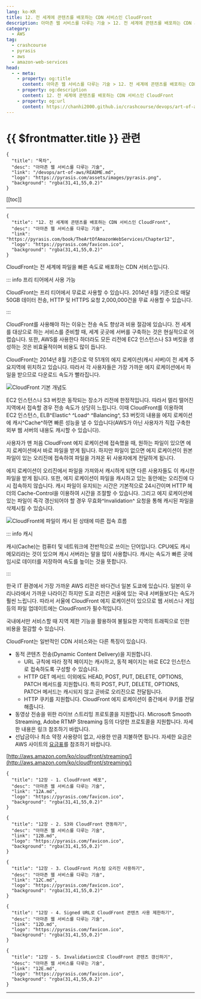 ```yaml
---
lang: ko-KR
title: 12. 전 세계에 콘텐츠를 배포하는 CDN 서비스인 CloudFront
description: 아마존 웹 서비스를 다루는 기술 > 12. 전 세계에 콘텐츠를 배포하는 CDN 서비스인 CloudFront
category:
  - AWS
tag: 
  - crashcourse
  - pyrasis
  - aws 
  - amazon-web-services
head:
  - - meta:
    - property: og:title
      content: 아마존 웹 서비스를 다루는 기술 > 12. 전 세계에 콘텐츠를 배포하는 CDN 서비스인 CloudFront
    - property: og:description
      content: 12. 전 세계에 콘텐츠를 배포하는 CDN 서비스인 CloudFront
    - property: og:url
      content: https://chanhi2000.github.io/crashcourse/devops/art-of-aws/12.html
---
```


# {{ $frontmatter.title }} 관련

```component VPCard
{
  "title": "목차",
  "desc": "아마존 웹 서비스를 다루는 기술",
  "link": "/devops/art-of-aws/README.md",
  "logo": "https://pyrasis.com/assets/images/pyrasis.png",
  "background": "rgba(31,41,55,0.2)"
}
```

[[toc]]

---

```component VPCard
{
  "title": "12. 전 세계에 콘텐츠를 배포하는 CDN 서비스인 CloudFront",
  "desc": "아마존 웹 서비스를 다루는 기술",
  "link": "https://pyrasis.com/book/TheArtOfAmazonWebServices/Chapter12",
  "logo": "https://pyrasis.com/favicon.ico",
  "background": "rgba(31,41,55,0.2)"
}
```

CloudFront는 전 세계에 파일을 빠른 속도로 배포하는 CDN 서비스입니다.

::: info 프리 티어에서 사용 가능

CloudFront는 프리 티어에서 무료로 사용할 수 있습니다. 2014년 8월 기준으로 매달 50GB 데이터 전송, HTTP 및 HTTPS 요청 2,000,000건을 무료 사용할 수 있습니다.

:::

CloudFront를 사용해야 하는 이유는 전송 속도 향상과 비용 절감에 있습니다. 전 세계를 대상으로 하는 서비스를 준비할 때, 세계 곳곳에 서버를 구축하는 것은 현실적으로 어렵습니다. 또한, AWS를 사용한다 하더라도 모든 리전에 EC2 인스턴스나 S3 버킷을 생성하는 것은 비효율적이며 비용도 많이 듭니다.

CloudFront는 2014년 8월 기준으로 약 51개의 에지 로케이션(캐시 서버)이 전 세계 주요지역에 위치하고 있습니다. 따라서 각 사용자들은 가장 가까운 에지 로케이션에서 파일을 받으므로 다운로드 속도가 빨라집니다.

![CloudFront 기본 개념도](https://pyrasis.com/assets/images/TheArtOfAmazonWebServicesChapter12/1.png)

EC2 인스턴스나 S3 버킷은 동작되는 장소가 리전에 한정적입니다. 따라서 멀리 떨어진 지역에서 접속할 경우 전송 속도가 상당히 느립니다. 이때 CloudFront를 이용하여 EC2 인스턴스, ELB^Elastic^ ^Load^ ^Balancing^, S3 버킷의 내용을 에지 로케이션에 캐시^Cache^하면 빠른 성능을 낼 수 있습니다(AWS가 아닌 사용자가 직접 구축한 외부 웹 서버의 내용도 캐시할 수 있습니다).

사용자가 맨 처음 CloudFront 에지 로케이션에 접속했을 때, 원하는 파일이 있으면 에지 로케이션에서 바로 파일을 받게 됩니다. 하지만 파일이 없으면 에지 로케이션이 원본 파일이 있는 오리진에 접속하여 파일을 가져온 뒤 사용자에게 전달하게 됩니다.

에지 로케이션이 오리진에서 파일을 가져와서 캐시하게 되면 다른 사용자들도 이 캐시한 파일을 받게 됩니다. 또한, 에지 로케이션이 파일을 캐시하고 있는 동안에는 오리진에 다시 접속하지 않습니다. 캐시 파일이 유지되는 시간은 기본적으로 24시간이며 HTTP 헤더의 Cache-Control을 이용하여 시간을 조절할 수 있습니다. 그리고 에지 로케이션에 있는 파일이 즉각 갱신되어야 할 경우 무효화^Invalidation^ 요청을 통해 캐시된 파일을 삭제시킬 수 있습니다.

![CloudFront에 파일이 캐시 된 상태에 따른 접속 흐름](https://pyrasis.com/assets/images/TheArtOfAmazonWebServicesChapter12/2.png)

::: info 캐시

캐시(Cache)는 컴퓨터 및 네트워크에 전반적으로 쓰이는 단어입니다. CPU에도 캐시 메모리라는 것이 있으며 캐시 서버라는 말을 많이 사용합니다. 캐시는 속도가 빠른 곳에 임시로 데이터를 저장하여 속도를 높이는 것을 뜻합니다.

:::

한국 IT 환경에서 가장 가까운 AWS 리전은 바다건너 일본 도쿄에 있습니다. 일본이 우리나라에서 가까운 나라이긴 하지만 도쿄 리전은 서울에 있는 국내 서버들보다는 속도가 훨씬 느립니다. 따라서 서울에 CloudFront 에지 로케이션이 있으므로 웹 서비스나 게임 등의 파일 업데이트에는 CloudFront가 필수적입니다.

국내에서만 서비스할 때 지역 제한 기능을 활용하여 불필요한 지역의 트래픽으로 인한 비용을 절감할 수 있습니다.

CloudFront는 일반적인 CDN 서비스와는 다른 특징이 있습니다.

- 동적 콘텐츠 전송(Dynamic Content Delivery)을 지원합니다.
  - URL 규칙에 따라 정적 페이지는 캐시하고, 동적 페이지는 바로 EC2 인스턴스로 접속하도록 구성할 수 있습니다.
  - HTTP GET 메서드 이외에도 HEAD, POST, PUT, DELETE, OPTIONS, PATCH 메서드를 지원합니다. 특히 POST, PUT, DELETE, OPTIONS, PATCH 메서드는 캐시되지 않고 곧바로 오리진으로 전달됩니다.
  - HTTP 쿠키를 지원합니다. CloudFront 에지 로케이션이 중간에서 쿠키를 전달해줍니다.
- 동영상 전송을 위한 라이브 스트리밍 프로토콜을 지원합니다. Microsoft Smooth Streaming, Adobe RTMP Streaming 등의 다양한 프로토콜을 지원합니다. 자세한 내용은 링크 참조하기 바랍니다.
- 선납금이나 최소 약정 사용량이 없고, 사용한 만큼 지불하면 됩니다. 자세한 요금은 AWS 사이트의 [<FontIcon icon="fa-brands fa-aws"/>요금표](http://aws.amazon.com/ko/cloudfront/pricing/)를 참조하기 바랍니다.

[http://aws.amazon.com/ko/cloudfront/streaming/](http://aws.amazon.com/ko/cloudfront/streaming/) <!-- TODO: add VPCard -->


```component VPCard
{
  "title": "12장 - 1. CloudFront 배포",
  "desc": "아마존 웹 서비스를 다루는 기술",
  "link": "12A.md",
  "logo": "https://pyrasis.com/favicon.ico",
  "background": "rgba(31,41,55,0.2)"
}
```

```component VPCard
{
  "title": "12장 - 2. S3와 CloudFront 연동하기",
  "desc": "아마존 웹 서비스를 다루는 기술",
  "link": "12B.md",
  "logo": "https://pyrasis.com/favicon.ico",
  "background": "rgba(31,41,55,0.2)"
}
```

```component VPCard
{
  "title": "12장 - 3. CloudFront 커스텀 오리진 사용하기",
  "desc": "아마존 웹 서비스를 다루는 기술",
  "link": "12C.md",
  "logo": "https://pyrasis.com/favicon.ico",
  "background": "rgba(31,41,55,0.2)"
}
```

```component VPCard
{
  "title": "12장 - 4. Signed URL로 CloudFront 콘텐츠 사용 제한하기",
  "desc": "아마존 웹 서비스를 다루는 기술",
  "link": "12D.md",
  "logo": "https://pyrasis.com/favicon.ico",
  "background": "rgba(31,41,55,0.2)"
}
```

```component VPCard
{
  "title": "12장 - 5. Invalidation으로 CloudFront 콘텐츠 갱신하기",
  "desc": "아마존 웹 서비스를 다루는 기술",
  "link": "12E.md",
  "logo": "https://pyrasis.com/favicon.ico",
  "background": "rgba(31,41,55,0.2)"
}
```

---

<TagLinks />